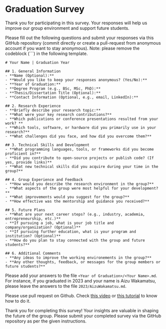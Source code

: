 #  Graduation Survey

Thank you for participating in this survey. Your responses will help us improve our group environment and support future students.

Please fill out the following questions and submit your responses via this GitHub repository (commit directly or create a pull-request from anonymous account if you want to stay anonymous).  Note: please remove the codeblock (```) in the following template.


```
# Your Name | Graduation Year

## 1. General Information
- **Name (Optional):**
- **Would you like to keep your responses anonymous? (Yes/No):**
- **Year of Graduation:**
- **Degree Program (e.g., BSc, MSc, PhD):**
- **Thesis/Dissertation Title (Optional):**
- **Contact Information (Optional, e.g., email, LinkedIn):**

## 2. Research Experience
- **Briefly describe your research topic:**
- **What were your key research contributions?**
- **Which publications or conference presentations resulted from your work? **
- **Which tools, software, or hardware did you primarily use in your research?**
- **What challenges did you face, and how did you overcome them?**

## 3. Technical Skills and Development
- **What programming languages, tools, or frameworks did you become proficient in?**
- **Did you contribute to open-source projects or publish code? (If yes, provide links)**
- **What new technical skills did you acquire during your time in the group?**

## 4. Group Experience and Feedback
- **How would you describe the research environment in the group?**
- **What aspects of the group were most helpful for your development?**
- **What improvements would you suggest for the group?**
- **How effective was the mentorship and guidance you received?**

## 5. Future Plans
- **What are your next career steps? (e.g., industry, academia, entrepreneurship, etc.)**
- **If pursuing a job, what is your job title and company/organization? (Optional)**
- **If pursuing further education, what is your program and institution? (Optional)**
- **How do you plan to stay connected with the group and future students?**

## 6. Additional Comments
- **Any ideas to improve the working environements in the group?**
- **Any other thoughts, feedback, or messages for the group members or future students?**

```

Please add your answers to the file `<Year of Graduation>/<Your Name>.md`. For instance, if you graduated in 2023 and your name is Aizu Wakamatsu, please leave the answers to the file `2023/AizuWakamatsu.md`.

Please use pull request on Github. Check [this video](https://www.youtube.com/watch?v=jRLGobWwA3Y) or [this tutorial](https://github.blog/developer-skills/github/beginners-guide-to-github-creating-a-pull-request/) to know how to do it.

Thank you for completing this survey! Your insights are valuable in shaping the future of the group. Please submit your completed survey via the GitHub repository as per the given instructions.
